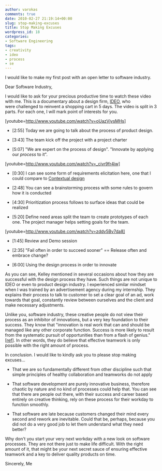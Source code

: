 ```yaml
---
author: varokas
comments: true
date: 2010-02-27 21:19:14+00:00
slug: stop-making-excuses
title: Stop Making Excuses
wordpress_id: 18
categories:
- Software Engineering
tags:
- creativity
- ideo
- process
- se
---
```


I would like to make my first post with an open letter to software industry.

Dear Software Industry,

I would like to ask for your precious productive time to watch these video with me. This is a documentary about a design firm, [IDEO](http://www.ideo.com/), who were challenged to reinvent a shopping cart in 5 days. The video is split in 3 parts. For each one, I will mark point of interests for you.

[youtube=http://www.youtube.com/watch?v=oUazVjvsMHs]



	
  * [2:55] Today we are going to talk about the process of product design.

	
  * [3:43] The team kick off the project with a project charter

	
  * [5:07] "We are expert on the process of design". "Innovate by applying our _process_ to it".


[youtube=http://www.youtube.com/watch?v=_civr9fr4iw]

	
  * [0:30] I can see some form of requirements elicitation here, one that I could compare to [Contextual design](http://en.wikipedia.org/wiki/Contextual_design)

	
  * [2:48] You can see a brainstorming process with some rules to govern how it is conducted

	
  * [4:30] Prioritization process follows to surface ideas that could be realized

	
  * [5:20] Define need areas split the team to create prototypes of each one. The project manager helps setting goals for the team.


[youtube=http://www.youtube.com/watch?v=zddv5Bv7da8]

	
  * [1:45] Review and Demo session

	
  * [2:35] "Fail often in order to succeed sooner" == Release often and embrace change?

	
  * [6:00] Using the design process in order to innovate


As you can see, Kelley mentioned in several occasions about how they are successful with the design process they have. Such things are not unique to IDEO or even to product design industry. I experienced similar mindset when I was trained by an advertisement agency during my internship. They explains their process to talk to customer to set a clear goal of an ad, work towards that goal, constantly review between ourselves and the client and make necessary adjustments.

Unlike you, software industry, these creative people do not view their process as an inhibitor of innovations, but a very key foundation to their success. They know that "innovation is real work that can and should be managed like any other corporate function. Success is more likely to result from the systematic pursuit of opportunities than from a flash of genius." [[ref](http://www.ncbi.nlm.nih.gov/pubmed/12195923)]. In other words, they do believe that effective teamwork is only possible with the right amount of process.

In conclusion. I would like to kindly ask you to please stop making excuses...



	
  * That we are so fundamentally different from other discipline such that simple principles of healthy collaboration and teamworks do not apply

	
  * That software development are purely innovative business, therefore chaotic by nature and no kind of processes could help that. You can see that there are people out there, with their success and career based entirely on creative thinking, rely on these process for their workday to function smoothly.

	
  * That software are late because customers changed their mind every second and rework are inevitable. Could that be, perhaps, because you did not do a very good job to let them understand what they need better?


Why don't you start your very next workday with a new look on software processes. They are not there just to make life difficult. With the right amount of it, that might be your next secret sauce of ensuring effective teamwork and a key to deliver quality products on time.

Sincerely,
Me

